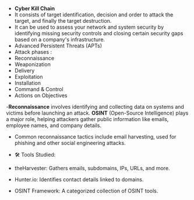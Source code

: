 - **Cyber Kill Chain**
- It consists of target identification, decision and order to attack the target, and finally the target destruction.
- It can be used to assess your network and system security by identifying missing security controls and closing certain security gaps based on a company's infrastructure.
- Advanced Persistent Threats (APTs) 
- Attack phases :
- Reconnaissance
- Weaponization
- Delivery
- Exploitation
- Installation
- Command & Control
- Actions on Objectives

-**Reconnaissance** involves identifying and collecting data on systems and victims before launching an attack.
**OSINT** (Open-Source Intelligence) plays a major role, helping attackers gather public information like emails, employee names, and company details.
- Common reconnaissance tactics include email harvesting, used for phishing and other social engineering attacks.
  
- 🛠️ Tools Studied:

- theHarvester: Gathers emails, subdomains, IPs, URLs, and more.
- Hunter.io: Identifies contact details linked to domains.
- OSINT Framework: A categorized collection of OSINT tools.
